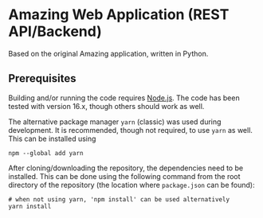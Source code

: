 # Amazing Web Application (REST API/Backend)

Based on the original Amazing application, written in Python.

## Prerequisites

Building and/or running the code requires [Node.js](https://nodejs.org/). The code has been tested with version 16.x, though others should work as well.

The alternative package manager `yarn` (classic) was used during development. It is recommended, though not required, to use `yarn` as well. This can be installed using

```shell
npm --global add yarn
```

After cloning/downloading the repository, the dependencies need to be installed. This can be done using the following command from the root directory of the repository (the location where `package.json` can be found):

```shell
# when not using yarn, 'npm install' can be used alternatively
yarn install
```
